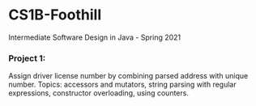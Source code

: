 # CS1B-Foothill
Intermediate Software Design in Java - Spring 2021

### Project 1:
Assign driver license number by combining parsed address with unique number.
Topics: accessors and mutators, string parsing with regular expressions, constructor overloading, using counters.
